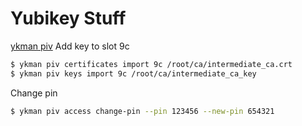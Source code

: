 # Yubikey Stuff

[ykman piv](https://docs.yubico.com/software/yubikey/tools/ykman/PIV_Commands.html)
Add key to slot 9c
```sh
$ ykman piv certificates import 9c /root/ca/intermediate_ca.crt
$ ykman piv keys import 9c /root/ca/intermediate_ca_key
```

Change pin
```sh
$ ykman piv access change-pin --pin 123456 --new-pin 654321
```
